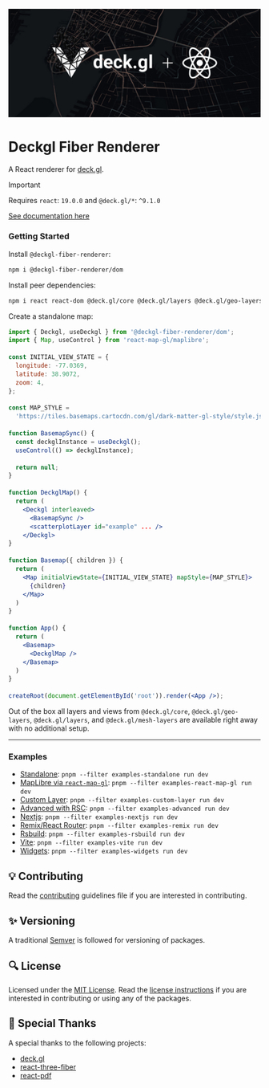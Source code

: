 ![Deckgl Fiber Renderer](assets/banner.jpg)

# Deckgl Fiber Renderer

A React renderer for [deck.gl](https://deck.gl/).

> [!IMPORTANT]
> Requires `react`: `19.0.0` and `@deck.gl/*`: `^9.1.0`

[See documentation here](./packages/dom/README.md)

### Getting Started

Install `@deckgl-fiber-renderer`:

```bash
npm i @deckgl-fiber-renderer/dom
```

Install peer dependencies:

```bash
npm i react react-dom @deck.gl/core @deck.gl/layers @deck.gl/geo-layers @deck.gl/mesh-layers @deck.gl/mapbox react-map-gl
```

Create a standalone map:

```jsx
import { Deckgl, useDeckgl } from '@deckgl-fiber-renderer/dom';
import { Map, useControl } from 'react-map-gl/maplibre';

const INITIAL_VIEW_STATE = {
  longitude: -77.0369,
  latitude: 38.9072,
  zoom: 4,
};

const MAP_STYLE =
  'https://tiles.basemaps.cartocdn.com/gl/dark-matter-gl-style/style.json';

function BasemapSync() {
  const deckglInstance = useDeckgl();
  useControl(() => deckglInstance);

  return null;
}

function DeckglMap() {
  return (
    <Deckgl interleaved>
      <BasemapSync />
      <scatterplotLayer id="example" ... />
    </Deckgl>
}

function Basemap({ children }) {
  return (
    <Map initialViewState={INITIAL_VIEW_STATE} mapStyle={MAP_STYLE}>
      {children}
    </Map>
  )
}

function App() {
  return (
    <Basemap>
      <DeckglMap />
    </Basemap>
  )
}

createRoot(document.getElementById('root')).render(<App />);
```

Out of the box all layers and views from `@deck.gl/core`, `@deck.gl/geo-layers`, `@deck.gl/layers`, and `@deck.gl/mesh-layers` are available right away with no additional setup.

---

### Examples

- [Standalone](https://github.com/deckgl-fiber-renderer/fiber.gl/tree/main/examples/standalone): `pnpm --filter examples-standalone run dev`
- [MapLibre via `react-map-gl`](https://github.com/deckgl-fiber-renderer/fiber.gl/tree/main/examples/react-map-gl): `pnpm --filter examples-react-map-gl run dev`
- [Custom Layer](https://github.com/deckgl-fiber-renderer/fiber.gl/tree/main/examples/custom-layer): `pnpm --filter examples-custom-layer run dev`
- [Advanced with RSC](https://github.com/deckgl-fiber-renderer/fiber.gl/tree/main/examples/advanced): `pnpm --filter examples-advanced run dev`
- [Nextjs](https://github.com/deckgl-fiber-renderer/fiber.gl/tree/main/examples/nextjs): `pnpm --filter examples-nextjs run dev`
- [Remix/React Router](https://github.com/deckgl-fiber-renderer/fiber.gl/tree/main/examples/remix): `pnpm --filter examples-remix run dev`
- [Rsbuild](https://github.com/deckgl-fiber-renderer/fiber.gl/tree/main/examples/rsbuild): `pnpm --filter examples-rsbuild run dev`
- [Vite](https://github.com/deckgl-fiber-renderer/fiber.gl/tree/main/examples/vite): `pnpm --filter examples-vite run dev`
- [Widgets](https://github.com/deckgl-fiber-renderer/fiber.gl/tree/main/examples/widgets): `pnpm --filter examples-widgets run dev`

## 💡 Contributing

Read the [contributing](CONTRIBUTING.md) guidelines file if you are interested in contributing.

## ✨ Versioning

A traditional [Semver](https://semver.org/) is followed for versioning of packages.

## 🔍 License

Licensed under the [MIT License](https://opensource.org/license/mit). Read the [license instructions](LICENSE) if you are interested in contributing or using any of the packages.

## 🚀 Special Thanks

A special thanks to the following projects:

- [deck.gl](https://github.com/visgl/deck.gl)
- [react-three-fiber](https://github.com/pmndrs/react-three-fiber)
- [react-pdf](https://github.com/diegomura/react-pdf)
